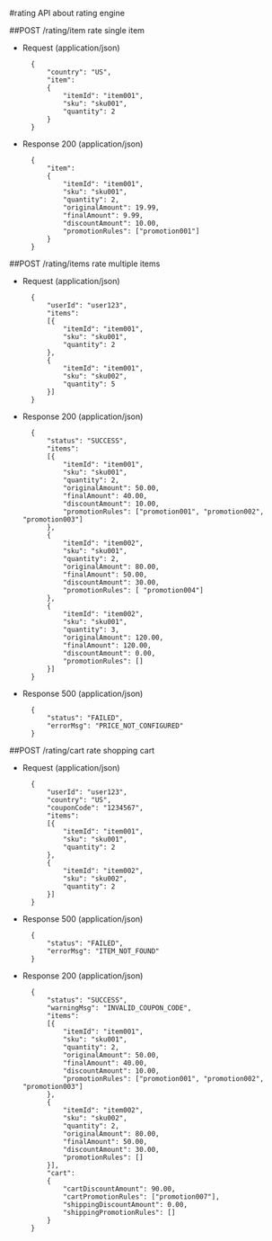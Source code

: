 #rating
API about rating engine


##POST /rating/item
rate single item

+ Request (application/json)

        { 
            "country": "US", 
            "item": 
            {
                "itemId": "item001",
                "sku": "sku001",
                "quantity": 2
            }
        } 

+ Response 200 (application/json)

        {
            "item": 
            {
                "itemId": "item001",
                "sku": "sku001",
                "quantity": 2,
                "originalAmount": 19.99,
                "finalAmount": 9.99,
                "discountAmount": 10.00,
                "promotionRules": ["promotion001"]            
            }
        }


##POST /rating/items
rate multiple items

+ Request (application/json)

        {
            "userId": "user123",
            "items": 
            [{ 
                "itemId": "item001", 
                "sku": "sku001", 
                "quantity": 2
            }, 
            { 
                "itemId": "item001", 
                "sku": "sku002", 
                "quantity": 5
            }] 
        }

+ Response 200 (application/json)

        {
            "status": "SUCCESS",
            "items":
            [{
                "itemId": "item001",
                "sku": "sku001",
                "quantity": 2,
                "originalAmount": 50.00,
                "finalAmount": 40.00,
                "discountAmount": 10.00,
                "promotionRules": ["promotion001", "promotion002", "promotion003"]
            },
            {
                "itemId": "item002", 
                "sku": "sku001", 
                "quantity": 2, 
                "originalAmount": 80.00, 
                "finalAmount": 50.00,
                "discountAmount": 30.00, 
                "promotionRules": [ "promotion004"] 
            },
            {
                "itemId": "item002", 
                "sku": "sku001", 
                "quantity": 3, 
                "originalAmount": 120.00, 
                "finalAmount": 120.00,
                "discountAmount": 0.00, 
                "promotionRules": []
            }]
        }
        
+ Response 500 (application/json)

        {
            "status": "FAILED",
            "errorMsg": "PRICE_NOT_CONFIGURED"
        }
        
##POST /rating/cart
rate shopping cart 

+ Request (application/json)

        {
            "userId": "user123", 
            "country": "US", 
            "couponCode": "1234567", 
            "items":  
            [{ 
                "itemId": "item001", 
                "sku": "sku001", 
                "quantity": 2 
            }, 
            { 
                "itemId": "item002", 
                "sku": "sku002", 
                "quantity": 2 
            }] 
        }

+ Response 500 (application/json)

        { 
            "status": "FAILED", 
            "errorMsg": "ITEM_NOT_FOUND" 
        } 
        
+ Response 200 (application/json)

        { 
            "status": "SUCCESS", 
            "warningMsg": "INVALID_COUPON_CODE", 
            "items": 
            [{ 
                "itemId": "item001", 
                "sku": "sku001", 
                "quantity": 2, 
                "originalAmount": 50.00,
                "finalAmount": 40.00, 
                "discountAmount": 10.00, 
                "promotionRules": ["promotion001", "promotion002", "promotion003"] 
            }, 
            { 
                "itemId": "item002", 
                "sku": "sku002", 
                "quantity": 2,
                "originalAmount": 80.00, 
                "finalAmount": 50.00,
                "discountAmount": 30.00, 
                "promotionRules": [] 
            }], 
            "cart": 
            { 
                "cartDiscountAmount": 90.00, 
                "cartPromotionRules": ["promotion007"], 
                "shippingDiscountAmount": 0.00, 
                "shippingPromotionRules": [] 
            } 
        }
